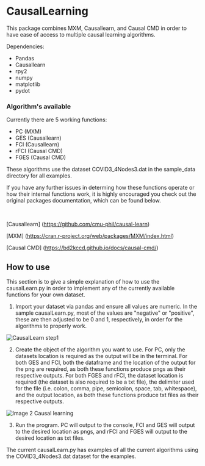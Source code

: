 # CausalLearning
This package combines MXM, Causallearn, and Causal CMD in order to have ease of access to multiple causal learning algorithms.

Dependencies:
- Pandas
- Causallearn
- rpy2
- numpy
- matplotlib
- pydot

### Algorithm's available

Currently there are 5 working functions:
- PC (MXM)
- GES (Causallearn)
- FCI (Causallearn)
- rFCI (Causal CMD)
- FGES (Causal CMD)

These algorithms use the dataset COVID3_4Nodes3.dat in the sample_data directory for all examples.

If you have any further issues in determing how these functions operate or how their internal functions work, it is highly encouraged you check out the original packages documentation, which can be found below.

<br/>

[Causallearn] (https://github.com/cmu-phil/causal-learn)

[MXM] (https://cran.r-project.org/web/packages/MXM/index.html)

[Causal CMD] (https://bd2kccd.github.io/docs/causal-cmd/)

## How to use

This section is to give a simple explanation of how to use the causalLearn.py in order to implement any of the currently available functions for your own dataset.

1. Import your dataset via pandas and ensure all values are numeric. In the sample causalLearn.py, most of the values are "negative" or "positive", these are then adjusted to be 0 and 1, respectively, in order for the algorithms to properly work.

![CausalLearn step1](https://user-images.githubusercontent.com/79263753/215180723-944e1c79-215b-4aa7-b1f6-a716816a578b.png)

2. Create the object of the algorithm you want to use. For PC, only the datasets location is required as the output will be in the terminal. For both GES and FCI, both the dataframe and the location of the output for the png are required, as both these functions produce pngs as their respective outputs. For both FGES and rFCI, the dataset location is required (the dataset is also required to be a txt file), the delimiter used for the file (i.e. colon, comma, pipe, semicolon, space, tab, whitespace), and the output location, as both these functions produce txt files as their respective outputs.

![Image 2 Causal learning](https://user-images.githubusercontent.com/79263753/216165765-513e1e9d-15b6-4813-8252-8123bf1b6e65.png)

3. Run the program. PC will output to the console, FCI and GES will output to the desired location as pngs, and rFCI and FGES will output to the desired location as txt files.

The current causalLearn.py has examples of all the current algorithms using the COVID3_4Nodes3.dat dataset for the examples.
